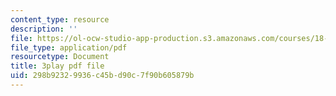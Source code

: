 ```yaml
---
content_type: resource
description: ''
file: https://ol-ocw-studio-app-production.s3.amazonaws.com/courses/18-06sc-linear-algebra-fall-2011/298b92329936c45bd90c7f90b605879b_HgC1l_6ySkc.pdf
file_type: application/pdf
resourcetype: Document
title: 3play pdf file
uid: 298b9232-9936-c45b-d90c-7f90b605879b
---
```

